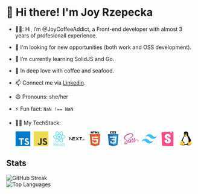 # 🚀 Hi there! I'm Joy Rzepecka 

- 👷‍♀️: Hi, I’m @JoyCoffeeAddict, a Front-end developer with almost 3 years of profesionall experience.
- 👀 I'm looking for new opportunities (both work and OSS development).
- 🌱 I’m currently learning SolidJS and Go.
- 💞️ In deep love with coffee and seafood.
- 📫 Connect me via [Linkedin](https://www.linkedin.com/in/joy-rzepecka/).
- 😄 Pronouns: she/her 
- ⚡ Fun fact: `NaN !== NaN`
- 👩‍💻 My TechStack:
  
   <div>
  <img src="https://github.com/devicons/devicon/blob/master/icons/typescript/typescript-original.svg" title="TypeScript" alt="TypeScript" width="40" height="40"/>&nbsp;
  <img src="https://github.com/devicons/devicon/blob/master/icons/javascript/javascript-original.svg" title="JavaScript" alt="JavaScript" width="40" height="40"/>&nbsp;
  <img src="https://github.com/devicons/devicon/blob/master/icons/react/react-original-wordmark.svg" title="React" alt="React" width="40" height="40"/>&nbsp;
  <img src="https://github.com/devicons/devicon/blob/master/icons/nextjs/nextjs-original-wordmark.svg" title="Next" alt="Next" width="40" height="40"/>&nbsp;
  <img src="https://github.com/devicons/devicon/blob/master/icons/html5/html5-original-wordmark.svg" title="React" alt="HTML" width="40" height="40"/>&nbsp;
  <img src="https://github.com/devicons/devicon/blob/master/icons/css3/css3-original-wordmark.svg" title="CSS" alt="CSS" width="40" height="40"/>&nbsp;
  <img src="https://github.com/devicons/devicon/blob/master/icons/sass/sass-original.svg" title="Sass" alt="Sass" width="40" height="40"/>&nbsp;
  <img src="https://github.com/devicons/devicon/blob/master/icons/tailwindcss/tailwindcss-plain.svg" title="Tailwind" alt="Tailwind" width="40" height="40"/>&nbsp;
  <img src="https://github.com/devicons/devicon/blob/master/icons/storybook/storybook-original.svg" title="Storybook" alt="Storybook" width="40" height="40"/>&nbsp;
  <img src="https://github.com/devicons/devicon/blob/master/icons/linux/linux-original.svg" title="Linux" alt="Linux" width="40" height="40"/>&nbsp;
<div>

<div id="stats">
  <h2>Stats</h2>
  <img src="https://streak-stats.demolab.com?user=JoyCoffeeAddict&theme=transparent&fire=EB5454" alt="GitHub Streak"/>
  <br />
  <img  src="https://github-readme-stats.vercel.app/api/top-langs/?username=JoyCoffeeAddict&layout=compact&theme=vision-friendly-dark" alt="Top Languages"/>
</div>
<!---
JoyCoffeeAddict/JoyCoffeeAddict is a ✨ special ✨ repository because its `README.md` (this file) appears on your GitHub profile.
You can click the Preview link to take a look at your changes.
--->
